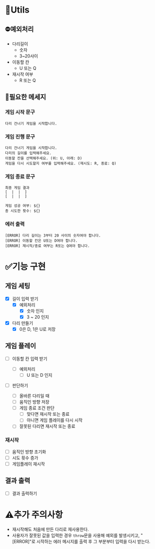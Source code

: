 # 📌Utils

## ⛔예외처리

- 다리길이
  - 숫자
  - 3~20사이
- 이동할 칸
  - U 또는 Q
- 재시작 여부
  - R 또는 Q

## 📢필요한 메세지

### 게임 시작 문구

```
다리 건너기 게임을 시작합니다.
```

### 게임 진행 문구

```
다리 건너기 게임을 시작합니다.
다리의 길이를 입력해주세요.
이동할 칸을 선택해주세요. (위: U, 아래: D)
게임을 다시 시도할지 여부를 입력해주세요. (재시도: R, 종료: Q)
```

### 게임 종료 문구

```
최종 게임 결과
[  |  |  ]
[  |  |  ]

게임 성공 여부: ${}
총 시도한 횟수: ${}
```

### 에러 출력

```
[ERROR] 다리 길이는 3부터 20 사이의 숫자여야 합니다.
[ERROR] 이동할 칸은 U또는 D여야 합니다.
[ERROR] 재시작/종료 여부는 R또는 Q여야 합니다.
```

# ✅기능 구현

## 게임 세팅

- [x] 길이 입력 받기
  - [x] 예외처리
    - [x] 숫자 인지
    - [x] 3 ~ 20 인지
- [x] 다리 만들기
  - [x] 0은 D, 1은 U로 저장

## 게임 플레이

- [ ] 이동할 칸 입력 받기
  - [ ] 예외처리
    - [ ] U 또는 D 인지
- [ ] 판단하기

  - [ ] 올바른 다리일 때
  - [ ] 움직인 방향 저장
  - [ ] 게임 종료 조건 판단
    - [ ] 맞다면 재시작 또는 종료
    - [ ] 아니면 게임 플레이를 다시 시작
  - [ ] 잘못된 다리면 재시작 또는 종료

### 재시작

- [ ] 움직인 방향 초기화
- [ ] 시도 횟수 증가
- [ ] 게임플레이 재시작

## 결과 출력

- [ ] 결과 출력하기

# ⚠️추가 주의사항

- 재시작해도 처음에 만든 다리로 재사용한다.
- 사용자가 잘못된 값을 입력한 경우 `throw`문을 사용해 예외를 발생시키고,
  "[ERROR]"로 시작하는 에러 메시지를 출력 후 그 부분부터 입력을 다시 받는다.
